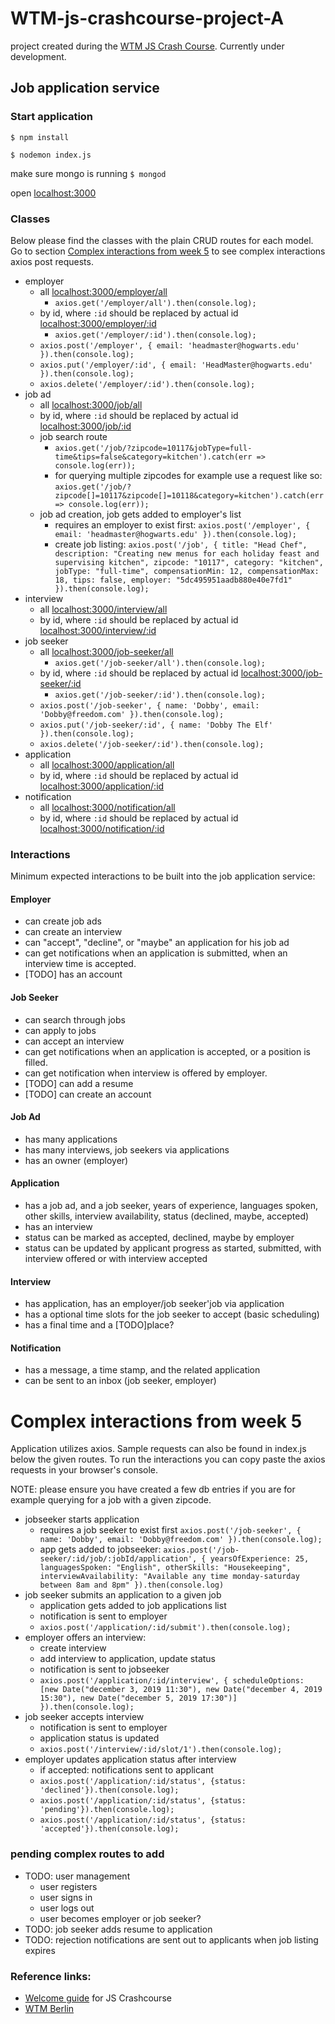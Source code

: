 # WTM-js-crashcourse-project-A
project created during the [WTM JS Crash Course](https://github.com/WTMBerlin/jscc2019). Currently under development.
## Job application service

### Start application
`$ npm install`

`$ nodemon index.js`

make sure mongo is running `$ mongod`

open [localhost:3000](http://localhost:3000/)


### Classes
Below please find the classes with the plain CRUD routes for each model. Go to section [Complex interactions from week 5](#Complex-interactions-from-week-5) to see complex interactions axios post requests.
- employer
    - all [localhost:3000/employer/all](http://localhost:3000/employer/all)
        - `axios.get('/employer/all').then(console.log);`
    - by id, where `:id` should be replaced by actual id [localhost:3000/employer/:id](http://localhost:3000/joemployerb/all)
        - `axios.get('/employer/:id').then(console.log);`
    - `axios.post('/employer', { email: 'headmaster@hogwarts.edu' }).then(console.log);`
    - `axios.put('/employer/:id', { email: 'HeadMaster@hogwarts.edu' }).then(console.log);`
    - `axios.delete('/employer/:id').then(console.log);`
- job ad
    - all [localhost:3000/job/all](http://localhost:3000/job/all)
    - by id, where `:id` should be replaced by actual id [localhost:3000/job/:id](http://localhost:3000/job/all)
    - job search route
        - `axios.get('/job/?zipcode=10117&jobType=full-time&tips=false&category=kitchen').catch(err => console.log(err));`
        - for querying multiple zipcodes for example use a request like so: `axios.get('/job/?zipcode[]=10117&zipcode[]=10118&category=kitchen').catch(err => console.log(err));`
    - job ad creation, job gets added to employer's list
        - requires an employer to exist first: `axios.post('/employer', { email: 'headmaster@hogwarts.edu' }).then(console.log);`
        - create job listing: `axios.post('/job', { title: "Head Chef", description: "Creating new menus for each holiday feast and supervising kitchen", zipcode: "10117", category: "kitchen", jobType: "full-time", compensationMin: 12, compensationMax: 18, tips: false, employer: "5dc495951aadb880e40e7fd1" }).then(console.log);`
- interview
    - all [localhost:3000/interview/all](http://localhost:3000/interview/all)
    - by id, where `:id` should be replaced by actual id [localhost:3000/interview/:id](http://localhost:3000/interview/all)
- job seeker
    - all [localhost:3000/job-seeker/all](http://localhost:3000/job-seeker/all)
        - `axios.get('/job-seeker/all').then(console.log);`
    - by id, where `:id` should be replaced by actual id [localhost:3000/job-seeker/:id](http://localhost:3000/job-seeker/all)
        - `axios.get('/job-seeker/:id').then(console.log);`
    - `axios.post('/job-seeker', { name: 'Dobby', email: 'Dobby@freedom.com' }).then(console.log);`
    - `axios.put('/job-seeker/:id', { name: 'Dobby The Elf' }).then(console.log);`
    - `axios.delete('/job-seeker/:id').then(console.log);`
- application
    - all [localhost:3000/application/all](http://localhost:3000/application/all)
    - by id, where `:id` should be replaced by actual id [localhost:3000/application/:id](http://localhost:3000/application/all)
- notification
    - all [localhost:3000/notification/all](http://localhost:3000/notification/all)
    - by id, where `:id` should be replaced by actual id [localhost:3000/notification/:id](http://localhost:3000/notification/all)

### Interactions
Minimum expected interactions to be built into the job application service:

#### Employer
- can create job ads
- can create an interview
- can "accept", "decline", or "maybe" an application for his job ad
- can get notifications when an application is submitted, when an interview time is accepted.
- [TODO] has an account

#### Job Seeker
- can search through jobs
- can apply to jobs
- can accept an interview
- can get notifications when an application is accepted, or a position is filled. 
- can get notification when interview is offered by employer.
- [TODO] can add a resume
- [TODO] can create an account

#### Job Ad 
- has many applications
- has many interviews, job seekers via applications
- has an owner (employer)

#### Application
- has a job ad, and a job seeker, years of experience, languages spoken, other skills, interview availability, status (declined, maybe, accepted)
- has an interview
- status can be marked as accepted, declined, maybe by employer
- status can be updated by applicant progress as started, submitted, with interview offered or with interview accepted

#### Interview
- has application, has an employer/job seeker'job via application
- has a optional time slots for the job seeker to accept (basic scheduling)
- has a final time and a [TODO]place?

#### Notification
- has a message, a time stamp, and the related application
- can be sent to an inbox (job seeker, employer)


# Complex interactions from week 5
Application utilizes axios. Sample requests can also be found in index.js below the given routes. To run the interactions you can copy paste the axios requests in your browser's console. 

NOTE: please ensure you have created a few db entries if you are for example querying for a job with a given zipcode.

- jobseeker starts application
    - requires a job seeker to exist first `axios.post('/job-seeker', { name: 'Dobby', email: 'Dobby@freedom.com' }).then(console.log);`
    - app gets added to jobseeker: `axios.post('/job-seeker/:id/job/:jobId/application', { yearsOfExperience: 25, languagesSpoken: "English", otherSkills: "Housekeeping", interviewAvailability: "Available any time monday-saturday between 8am and 8pm" }).then(console.log)`
- job seeker submits an application to a given job
    - application gets added to job applications list
    - notification is sent to employer
    - `axios.post('/application/:id/submit').then(console.log);`
- employer offers an interview:
    - create interview
    - add interview to application, update status
    - notification is sent to jobseeker
    - `axios.post('/application/:id/interview', { scheduleOptions: [new Date("december 3, 2019 11:30"), new Date("december 4, 2019 15:30"), new Date("december 5, 2019 17:30")] }).then(console.log);`
- job seeker accepts interview
    - notification is sent to employer
    - application status is updated
    - `axios.post('/interview/:id/slot/1').then(console.log);`
- employer updates application status after interview
    - if accepted: notifications sent to applicant
    - `axios.post('/application/:id/status', {status: 'declined'}).then(console.log);`
    - `axios.post('/application/:id/status', {status: 'pending'}).then(console.log);`
    - `axios.post('/application/:id/status', {status: 'accepted'}).then(console.log);`

 ### pending complex routes to add
 - TODO: user management
    - user registers
    - user signs in
    - user logs out
    - user becomes employer or job seeker?
 - TODO: job seeker adds resume to application
 - TODO: rejection notifications are sent out to applicants when job listing expires

### Reference links:
- [Welcome guide](https://github.com/WTMBerlin/jscc-welcomeguide) for JS Crashcourse
- [WTM Berlin](http://wtmberlin.com/)